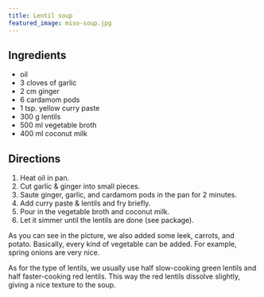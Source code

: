 ```yaml
---
title: Lentil soup
featured_image: miso-soup.jpg
---
```


## Ingredients

- oil
- 3 cloves of garlic
- 2 cm ginger
- 6 cardamom pods
- 1 tsp. yellow curry paste
- 300 g lentils
- 500 ml vegetable broth
- 400 ml coconut milk

## Directions

1. Heat oil in pan.
2. Cut garlic &amp; ginger into small pieces.
3. Saute ginger, garlic, and cardamom pods in the pan for 2 minutes.
4. Add curry paste &amp; lentils and fry briefly.
5. Pour in the vegetable broth and coconut milk.
6. Let it simmer until the lentils are done (see package).

As you can see in the picture, we also added some leek, carrots, and potato. Basically, every kind of vegetable can be added. For example, spring onions are very nice.

As for the type of lentils, we usually use half slow-cooking green lentils and half faster-cooking red lentils. This way the red lentils dissolve slightly, giving a nice texture to the soup.
